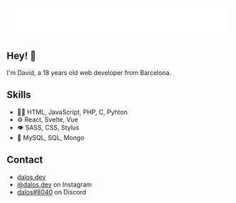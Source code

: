 <h1 align="center">
  <img src="https://raw.githubusercontent.com/davidbcn7/davidbcn7/main/name.svg" alt="David Alós" />
</h1>

## Hey! 👋
I'm David, a 18 years old web developer from Barcelona.

## Skills
- 👨‍💻 HTML, JavaScript, PHP, C, Pyhton
- ⚙️ React, Svelte, Vue
- 👁️ SASS, CSS, Stylus
- 💽 MySQL, SQL, Mongo

## Contact
- [dalos.dev](https://dalos.dev)
- [@dalos.dev](https://instagram.com/dalos.dev) on Instagram
- [dalos#8040](./) on Discord
